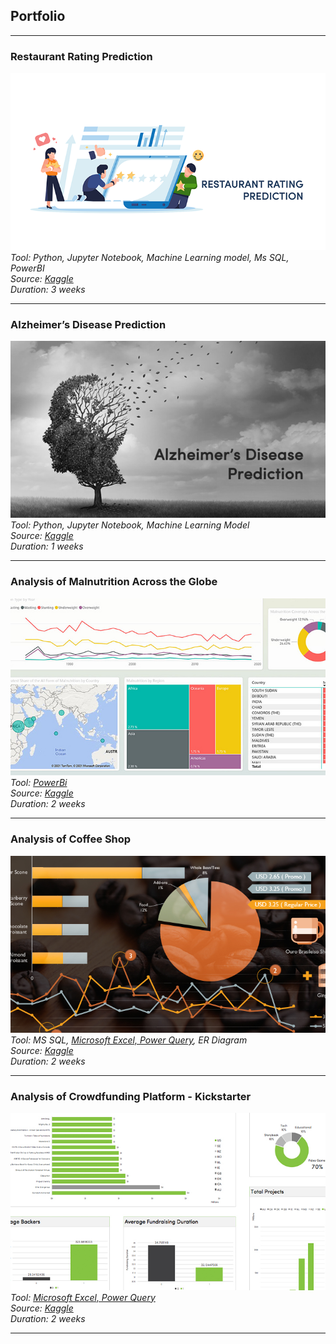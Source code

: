## Portfolio

---
### Restaurant Rating Prediction
[<img src="images/summative-project.png?raw=true"/>](/pdf/SummativeProject-HengHuiChing.pdf)
<em>Tool: Python, Jupyter Notebook, Machine Learning model, Ms SQL, PowerBI</em><br>
<em>Source: <a href="https://www.kaggle.com/himanshupoddar/zomato-bangalore-restaurants" target="_blank"> Kaggle </a></em><br>
<em>Duration: 3 weeks</em>

---
### Alzheimer’s Disease Prediction
[<img src="images/cap4-project.jpg?raw=true"/>](/pdf/project04-python.pdf)
<em>Tool: Python, Jupyter Notebook, Machine Learning Model</em><br>
<em>Source: <a href="https://www.kaggle.com/jboysen/mri-and-alzheimers" target="_blank"> Kaggle </a></em><br>
<em>Duration: 1 weeks</em>

---
### Analysis of Malnutrition Across the Globe
[<img src="images/cap3-project-1.jpg?raw=true"/>](/pdf/capstone3.pdf)
<em>Tool: <a href="https://app.powerbi.com/view?r=eyJrIjoiM2I2MGUxOWMtMDJkMi00YzA0LWEyMzctMWI1ODdkOTlkZTRiIiwidCI6ImM0YjZmMWI5LTY0ZDktNGFlZS04NmM5LWEzZTJjMTczODNiNiIsImMiOjEwfQ%3D%3D&pageName=ReportSectionf1b5cf7818d847b9963c" target="_blank"> PowerBi </a></em><br>
<em>Source: <a href="https://www.kaggle.com/ruchi798/malnutrition-across-the-globe" target="_blank"> Kaggle </a></em><br>
<em>Duration: 2 weeks</em>

---
### Analysis of Coffee Shop
<!-- <iframe src="https://onedrive.live.com/embed?cid=F945819FD9DA3A03&resid=F945819FD9DA3A03%21278&authkey=ADsEbdmNjGIg97s&em=2" width="100%" height="327" frameborder="0" scrolling="no"></iframe> -->
[<img src="images/cap2-project-1.jpg?raw=true"/>](/pdf/project02-powerBis.pdf)
<em>Tool: MS SQL, <a href="https://1drv.ms/x/c/8fd1b7641c6fd233/EaCAS8FT2m5HmEXdyFS4FlQBMYzy5Wce9R70RuvvqKSSyg?e=S7Ybtk" target="_blank"> Microsoft Excel, Power Query</a>, <!-- https://www.lucidchart.com/pages/" target="_blank --> ER Diagram </em><br>
<em>Source: <a href="https://www.kaggle.com/ylchang/coffee-shop-sample-data-1113" target="_blank"> Kaggle </a></em><br>
<em>Duration: 2 weeks</em>

---
### Analysis of Crowdfunding Platform - Kickstarter
[<img src="images/cap1-project.jpg?raw=true"/>](/pdf/capstone1.pdf)
<em>Tool: <a href="https://onedrive.live.com/:x:/g/personal/8FD1B7641C6FD233/ER2KzNTeWiRNoHwqBnh-r_IBk5NdDxWvAVru8I0npeRKgw?resid=8FD1B7641C6FD233!sd4cc8a1d5ade4d24a07c2a06787eaff2&ithint=file%2Cxlsx&e=20NKeQ&migratedtospo=true&redeem=aHR0cHM6Ly8xZHJ2Lm1zL3gvYy84ZmQxYjc2NDFjNmZkMjMzL0VSMkt6TlRlV2lSTm9Id3FCbmgtcl9JQms1TmREeFd2QVZydThJMG5wZVJLZ3c_ZT0yME5LZVE" target="_blank"> Microsoft Excel, Power Query</a></em><br>
<em>Source: <a href="https://www.kaggle.com/codename007/funding-successful-projects" target="_blank"> Kaggle </a></em><br>
<em>Duration: 2 weeks</em>

<!-- ### Category Name 2

- [Project 1 Title](http://example.com/)
- [Project 2 Title](http://example.com/)
- [Project 3 Title](http://example.com/)
- [Project 4 Title](http://example.com/)
- [Project 5 Title](http://example.com/)

--- -->




---
<!-- <p style="font-size:11px">Page template forked from <a href="https://github.com/evanca/quick-portfolio">evanca</a></p> -->
<!-- Remove above link if you don't want to attibute -->
